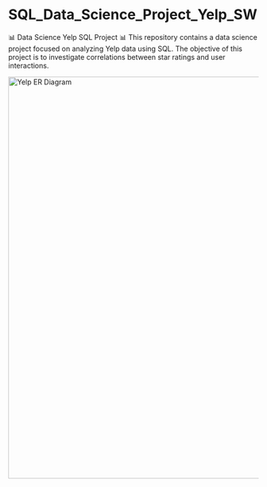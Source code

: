 # SQL_Data_Science_Project_Yelp_SW
📊 Data Science Yelp SQL Project 📊 This repository contains a data science project focused on analyzing Yelp data using SQL. The objective of this project is to investigate correlations between star ratings and user interactions.

<img width="808" alt="Yelp ER Diagram" src="https://github.com/Shanabunga/SQL_Data_Science_Project_Yelp_SW/assets/67124092/fed44211-e207-4540-8cfb-c4ab79facb07">

